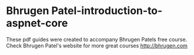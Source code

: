 # Bhrugen Patel-introduction-to-aspnet-core
These pdf guides were created to accompany Bhrugen Patels free course.
<br>
Check Bhrugen Patel's website for more great courses
http://bhrugen.com
